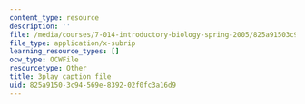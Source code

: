 ```yaml
---
content_type: resource
description: ''
file: /media/courses/7-014-introductory-biology-spring-2005/825a91503c94569e839202f0fc3a16d9_mJhgkUWLtX8.vtt
file_type: application/x-subrip
learning_resource_types: []
ocw_type: OCWFile
resourcetype: Other
title: 3play caption file
uid: 825a9150-3c94-569e-8392-02f0fc3a16d9
---
```

